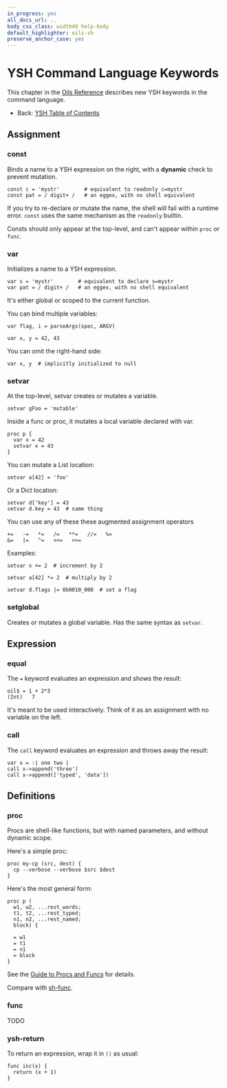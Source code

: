 ```yaml
---
in_progress: yes
all_docs_url: ..
body_css_class: width40 help-body
default_highlighter: oils-sh
preserve_anchor_case: yes
---
```


YSH Command Language Keywords
===

This chapter in the [Oils Reference](index.html) describes new YSH keywords in
the command language.

- Back: [YSH Table of Contents](toc-ysh.html)

<div id="toc">
</div>

## Assignment

### const 

Binds a name to a YSH expression on the right, with a **dynamic** check to
prevent mutation.

    const c = 'mystr'        # equivalent to readonly c=mystr
    const pat = / digit+ /   # an eggex, with no shell equivalent

If you try to re-declare or mutate the name, the shell will fail with a runtime
error.  `const` uses the same mechanism as the `readonly` builtin.

Consts should only appear at the top-level, and can't appear within `proc` or
`func`.

### var

Initializes a name to a YSH expression.

    var s = 'mystr'        # equivalent to declare s=mystr
    var pat = / digit+ /   # an eggex, with no shell equivalent

It's either global or scoped to the current function.

You can bind multiple variables:

    var flag, i = parseArgs(spec, ARGV)

    var x, y = 42, 43

You can omit the right-hand side:

    var x, y  # implicitly initialized to null

### setvar

At the top-level, setvar creates or mutates a variable.

    setvar gFoo = 'mutable'

Inside a func or proc, it mutates a local variable declared with var.

    proc p {
      var x = 42
      setvar x = 43
    }

You can mutate a List location:

    setvar a[42] = 'foo'

Or a Dict location:

    setvar d['key'] = 43
    setvar d.key = 43  # same thing

You can use any of these these augmented assignment operators

    +=   -=   *=   /=   **=   //=   %=
    &=   |=   ^=   <<=   >>=

Examples:

    setvar x += 2  # increment by 2

    setvar a[42] *= 2  # multiply by 2

    setvar d.flags |= 0b0010_000  # set a flag


### setglobal

Creates or mutates a global variable.  Has the same syntax as `setvar`.


## Expression

### equal

The `=` keyword evaluates an expression and shows the result:

    oil$ = 1 + 2*3
    (Int)   7

It's meant to be used interactively.  Think of it as an assignment with no
variable on the left.

### call

The `call` keyword evaluates an expression and throws away the result:

    var x = :| one two |
    call x->append('three')
    call x->append(['typed', 'data'])


## Definitions

### proc

Procs are shell-like functions, but with named parameters, and without dynamic
scope.

Here's a simple proc:

    proc my-cp (src, dest) {
      cp --verbose --verbose $src $dest
    }

Here's the most general form:

    proc p (
      w1, w2, ...rest_words;
      t1, t2, ...rest_typed;
      n1, n2, ...rest_named;
      block) {

      = w1
      = t1
      = n1
      = block
    }

See the [Guide to Procs and Funcs](../proc-func.html) for details.

Compare with [sh-func](chap-builtin-cmd.html#sh-func).

### func

TODO

### ysh-return

To return an expression, wrap it in `()` as usual:

    func inc(x) {
      return (x + 1)
    }

